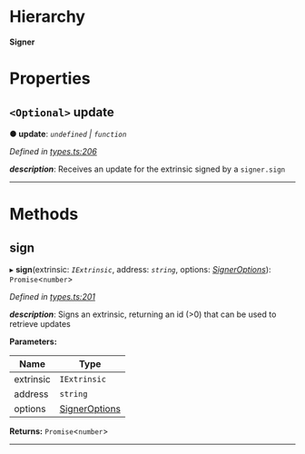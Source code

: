 

# Hierarchy

**Signer**

# Properties

<a id="update"></a>

## `<Optional>` update

**● update**: *`undefined` \| `function`*

*Defined in [types.ts:206](https://github.com/polkadot-js/api/blob/90fad53/packages/api/src/types.ts#L206)*

*__description__*: Receives an update for the extrinsic signed by a `signer.sign`

___

# Methods

<a id="sign"></a>

##  sign

▸ **sign**(extrinsic: *`IExtrinsic`*, address: *`string`*, options: *[SignerOptions](../modules/_types_.md#signeroptions)*): `Promise`<`number`>

*Defined in [types.ts:201](https://github.com/polkadot-js/api/blob/90fad53/packages/api/src/types.ts#L201)*

*__description__*: Signs an extrinsic, returning an id (>0) that can be used to retrieve updates

**Parameters:**

| Name | Type |
| ------ | ------ |
| extrinsic | `IExtrinsic` |
| address | `string` |
| options | [SignerOptions](../modules/_types_.md#signeroptions) |

**Returns:** `Promise`<`number`>

___

